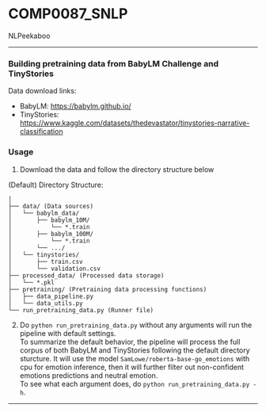 # COMP0087_SNLP
NLPeekaboo

---
### Building pretraining data from BabyLM Challenge and TinyStories

Data download links:
- BabyLM: https://babylm.github.io/
- TinyStories: https://www.kaggle.com/datasets/thedevastator/tinystories-narrative-classification

### Usage

1. Download the data and follow the directory structure below

(Default) Directory Structure:
```
│ 
├── data/ (Data sources)
│   └── babylm_data/
│       ├── babylm_10M/
│           └── *.train
│       ├── babylm_100M/
│           └── *.train
│       └── .../
│   └── tinystories/
│       ├── train.csv
│       └── validation.csv
├── processed_data/ (Processed data storage)
│   └── *.pkl
├── pretraining/ (Pretraining data processing functions)
│   ├── data_pipeline.py
│   └── data_utils.py
└── run_pretraining_data.py (Runner file)
```

2. Do `python run_pretraining_data.py` without any arguments will run the pipeline with default settings.<br>
To summarize the default behavior, the pipeline will process the full corpus of both BabyLM and TinyStories following the default directory sturcture. It will use the model `SamLowe/roberta-base-go_emotions` with cpu for emotion inference, then it will further filter out non-confident emotions predictions and neutral emotion.<br>
To see what each argument does, do `python run_pretraining_data.py -h`.
---